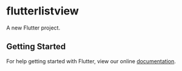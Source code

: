 # flutterlistview

A new Flutter project.

## Getting Started

For help getting started with Flutter, view our online
[documentation](https://flutter.io/).
